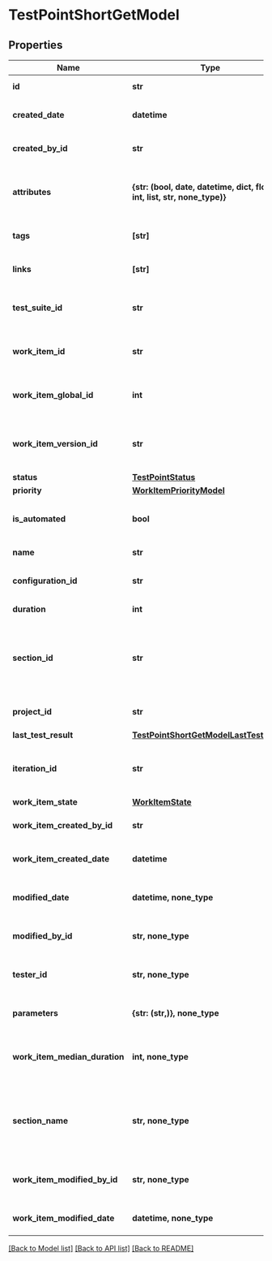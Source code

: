 # TestPointShortGetModel


## Properties
Name | Type | Description | Notes
------------ | ------------- | ------------- | -------------
**id** | **str** | Unique ID of the test point | 
**created_date** | **datetime** | Creation date of the test point | 
**created_by_id** | **str** | Unique ID of the test point creator | 
**attributes** | **{str: (bool, date, datetime, dict, float, int, list, str, none_type)}** | Collection of attributes of work item the test point represents | 
**tags** | **[str]** | Collection of the test point tags | 
**links** | **[str]** | Collection of the test point links | 
**test_suite_id** | **str** | Unique ID of test suite the test point assigned to | 
**work_item_id** | **str** | Unique ID of work item the test point represents | 
**work_item_global_id** | **int** | Global ID of work item the test point represents | 
**work_item_version_id** | **str** | Unique ID of work item version the test point represents | 
**status** | [**TestPointStatus**](TestPointStatus.md) |  | 
**priority** | [**WorkItemPriorityModel**](WorkItemPriorityModel.md) |  | 
**is_automated** | **bool** | Indicates if the test point represents an autotest | 
**name** | **str** | Name of the test point | 
**configuration_id** | **str** | Unique ID of the test point configuration | 
**duration** | **int** | Duration of the test point | 
**section_id** | **str** | Unique ID of section where work item the test point represents is located | 
**project_id** | **str** | Unique ID of the test point project | 
**last_test_result** | [**TestPointShortGetModelLastTestResult**](TestPointShortGetModelLastTestResult.md) |  | 
**iteration_id** | **str** | Unique ID of work item iteration the test point represents | 
**work_item_state** | [**WorkItemState**](WorkItemState.md) |  | 
**work_item_created_by_id** | **str** | Unique ID of the work item creator | 
**work_item_created_date** | **datetime** | Creation date of work item | 
**modified_date** | **datetime, none_type** | Last modification date of the test point | [optional] 
**modified_by_id** | **str, none_type** | Unique ID of the test point last editor | [optional] 
**tester_id** | **str, none_type** | Unique ID of the test point assigned user | [optional] 
**parameters** | **{str: (str,)}, none_type** | Collection of the test point parameters | [optional] 
**work_item_median_duration** | **int, none_type** | Median duration of work item the test point represents | [optional] 
**section_name** | **str, none_type** | Name of section where work item the test point represents is located | [optional] 
**work_item_modified_by_id** | **str, none_type** | Unique ID of the work item last editor | [optional] 
**work_item_modified_date** | **datetime, none_type** | Modified date of work item | [optional] 

[[Back to Model list]](../README.md#documentation-for-models) [[Back to API list]](../README.md#documentation-for-api-endpoints) [[Back to README]](../README.md)


